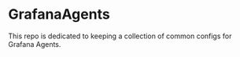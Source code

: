 # GrafanaAgents

This repo is dedicated to keeping a collection of common configs for Grafana Agents.


